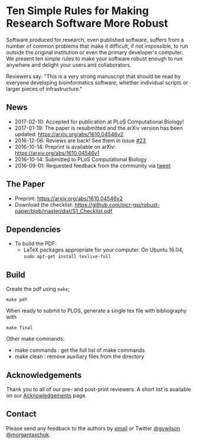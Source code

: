 # Ten Simple Rules for Making Research Software More Robust

Software produced for research, even published software, suffers from a number of common problems that make it difficult, if not impossible, to run outside the original institution or even the primary developer's computer. We present ten simple rules to make your software robust enough to run anywhere and delight your users and collaborators.

Reviewers say: "This is a very strong manuscript that should be read by everyone developing bioinformatics software, whether individual scripts or larger pieces of infrastructure."

## News

* 2017-02-10: Accepted for publication at PLoS Computational Biology!
* 2017-01-19: The paper is resubmitted and the arXiv version has been updated: https://arxiv.org/abs/1610.04546v2. 
* 2016-12-06: Reviews are back! See them in issue [#23](https://github.com/oicr-gsi/robust-paper/issues/23)
* 2016-10-14: Preprint is available on arXiv: https://arxiv.org/abs/1610.04546v1
* 2016-10-14: Submitted to PLoS Computational Biology
* 2016-09-01: Requested feedback from the community via [tweet](https://twitter.com/morgantaschuk/status/771325372566732800)

## The Paper

* Preprint: https://arxiv.org/abs/1610.04546v2
* Download the checklist: https://github.com/oicr-gsi/robust-paper/blob/master/dist/S1_Checklist.pdf

## Dependencies

* To build the PDF:
  * LaTeX packages appropriate for your computer. On Ubuntu 16.04, `sudo apt-get install texlive-full`

## Build

Create the pdf using `make`;

    make pdf

When ready to submit to PLOS, generate a single tex file with bibliography with 

    make final

Other make commands:
* make commands : get the full list of make commands
* make clean    : remove auxiliary files from the directory

## Acknowledgements

Thank you to all of our pre- and post-print reviewers. A short list is available on our [Acknowledgements](ACKNOWLEDGEMENTS.md) page.
 
 
## Contact
 
Please send any feedback to the authors by <a href="gvwilson@third-bit.com;morgan.taschuk@oicr.on.ca">email</a> or Twitter [@gvwilson](https://twitter.com/gvwilson) [@morgantaschuk](https://twitter.com/morgantaschuk). 
